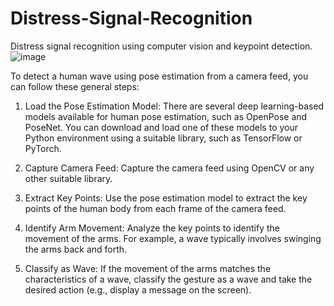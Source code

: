 # Distress-Signal-Recognition
Distress signal recognition using computer vision and keypoint detection.
![image](https://user-images.githubusercontent.com/64269342/220776962-26ef44b5-04fd-4ef9-8d40-f6fc85c6e14c.png)

To detect a human wave using pose estimation from a camera feed, you can follow these general steps:

1. Load the Pose Estimation Model: There are several deep learning-based models available for human pose estimation, such as OpenPose and PoseNet. You can download and load one of these models to your Python environment using a suitable library, such as TensorFlow or PyTorch.

2. Capture Camera Feed: Capture the camera feed using OpenCV or any other suitable library.

3. Extract Key Points: Use the pose estimation model to extract the key points of the human body from each frame of the camera feed.

4. Identify Arm Movement: Analyze the key points to identify the movement of the arms. For example, a wave typically involves swinging the arms back and forth.

5. Classify as Wave: If the movement of the arms matches the characteristics of a wave, classify the gesture as a wave and take the desired action (e.g., display a message on the screen).
